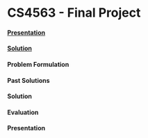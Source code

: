 # CS4563 - Final Project
#### [Presentation](ML_Presentation.pdf)
#### [Solution](Crime_Project.ipynb)



#### Problem Formulation
#### Past Solutions
#### Solution
#### Evaluation
#### Presentation
